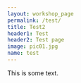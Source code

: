 ```yaml
---
layout: workshop_page
permalink: /test/
title: Test2
header1: Test
header2: Test page
image: pic01.jpg
name: test
---
```


This is some text.
